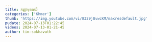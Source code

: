 ```yaml
---
title: កញ្ញាមុខឈើ
categories: ['Khmer']
thumb: 'https://img.youtube.com/vi/0329j8vwcKM/maxresdefault.jpg'
pudate: 2024-07-13T01:22:45
videos: 2024-07-13-01-21-45
author: tin-sokhavuth
---
```

